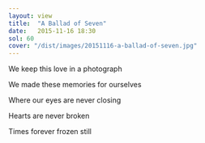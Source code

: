 ```yaml
---
layout: view
title:  "A Ballad of Seven"
date:   2015-11-16 18:30
sol: 60
cover: "/dist/images/20151116-a-ballad-of-seven.jpg"
---
```

We keep this love in a photograph

We made these memories for ourselves

Where our eyes are never closing

Hearts are never broken

Times forever frozen still
